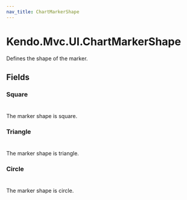 ```yaml
---
nav_title: ChartMarkerShape
---
```


# Kendo.Mvc.UI.ChartMarkerShape
Defines the shape of the marker.


## Fields


### Square
#
The marker shape is square.

### Triangle
#
The marker shape is triangle.

### Circle
#
The marker shape is circle.





